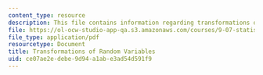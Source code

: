 ```yaml
---
content_type: resource
description: This file contains information regarding transformations of random variables.
file: https://ol-ocw-studio-app-qa.s3.amazonaws.com/courses/9-07-statistics-for-brain-and-cognitive-science-fall-2016/ce07ae2edebe9d94a1abe3ad54d591f9_MIT9_07F16_lec4.pdf
file_type: application/pdf
resourcetype: Document
title: Transformations of Random Variables
uid: ce07ae2e-debe-9d94-a1ab-e3ad54d591f9
---
```

